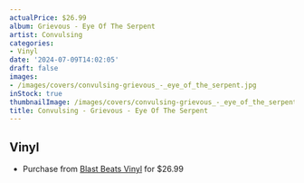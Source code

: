 ```yaml
---
actualPrice: $26.99
album: Grievous - Eye Of The Serpent
artist: Convulsing
categories:
- Vinyl
date: '2024-07-09T14:02:05'
draft: false
images:
- /images/covers/convulsing-grievous_-_eye_of_the_serpent.jpg
inStock: true
thumbnailImage: /images/covers/convulsing-grievous_-_eye_of_the_serpent-thumb.jpg
title: Convulsing - Grievous - Eye Of The Serpent
---
```


## Vinyl
* Purchase from [Blast Beats Vinyl](https://blastbeatsvinyl.com/products/convulsing-grievous-eye-of-the-serpent-splatter-vinyl-lp) for $26.99
